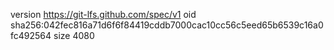 version https://git-lfs.github.com/spec/v1
oid sha256:042fec816a71d6f6f84419cddb7000cac10cc56c5eed65b6539c16a0fc492564
size 4080
